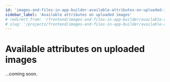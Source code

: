 ```yaml
---
id: 'images-and-files-in-app-builder-available-attributes-on-uploaded-images'
sidebar_label: 'Available attributes on uploaded images'
# redirect_from: '/frontend/images-and-files-in-app-builder/available-attributes-on-uploaded-images'
# slug: '/projects/frontend/images-and-files-in-app-builder/available-attributes-on-uploaded-images'
---
```


# Available attributes on uploaded images

...coming soon.
